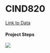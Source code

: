 # CIND820
[Link to Data](https://archive.ics.uci.edu/ml/machine-learning-databases/00525/data.zip)

#### Project Steps
![](https://Images/ProjectSteps.png)

